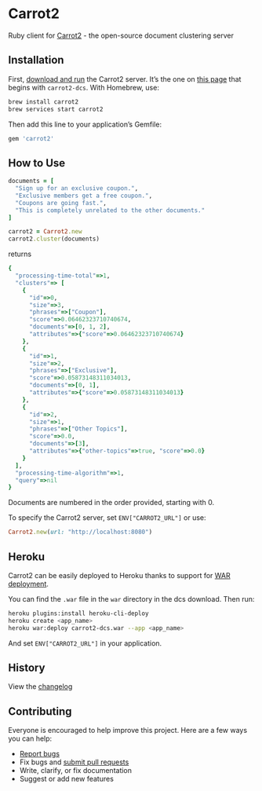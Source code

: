 # Carrot2

Ruby client for [Carrot2](http://project.carrot2.org/) - the open-source document clustering server

## Installation

First, [download and run](http://project.carrot2.org/download-dcs.html) the Carrot2 server. It’s the one on [this page](https://github.com/carrot2/carrot2/releases) that begins with `carrot2-dcs`. With Homebrew, use:

```sh
brew install carrot2
brew services start carrot2
```

Then add this line to your application’s Gemfile:

```ruby
gem 'carrot2'
```

## How to Use

```ruby
documents = [
  "Sign up for an exclusive coupon.",
  "Exclusive members get a free coupon.",
  "Coupons are going fast.",
  "This is completely unrelated to the other documents."
]

carrot2 = Carrot2.new
carrot2.cluster(documents)
```

returns

```ruby
{
  "processing-time-total"=>1,
  "clusters"=> [
    {
      "id"=>0,
      "size"=>3,
      "phrases"=>["Coupon"],
      "score"=>0.06462323710740674,
      "documents"=>[0, 1, 2],
      "attributes"=>{"score"=>0.06462323710740674}
    },
    {
      "id"=>1,
      "size"=>2,
      "phrases"=>["Exclusive"],
      "score"=>0.05873148311034013,
      "documents"=>[0, 1],
      "attributes"=>{"score"=>0.05873148311034013}
    },
    {
      "id"=>2,
      "size"=>1,
      "phrases"=>["Other Topics"],
      "score"=>0.0,
      "documents"=>[3],
      "attributes"=>{"other-topics"=>true, "score"=>0.0}
    }
  ],
  "processing-time-algorithm"=>1,
  "query"=>nil
}
```

Documents are numbered in the order provided, starting with 0.

To specify the Carrot2 server, set `ENV["CARROT2_URL"]` or use:

```ruby
Carrot2.new(url: "http://localhost:8080")
```

## Heroku

Carrot2 can be easily deployed to Heroku thanks to support for [WAR deployment](https://devcenter.heroku.com/articles/war-deployment).

You can find the `.war` file in the `war` directory in the dcs download. Then run:

```sh
heroku plugins:install heroku-cli-deploy
heroku create <app_name>
heroku war:deploy carrot2-dcs.war --app <app_name>
```

And set `ENV["CARROT2_URL"]` in your application.

## History

View the [changelog](https://github.com/ankane/carrot2/blob/master/CHANGELOG.md)

## Contributing

Everyone is encouraged to help improve this project. Here are a few ways you can help:

- [Report bugs](https://github.com/ankane/carrot2/issues)
- Fix bugs and [submit pull requests](https://github.com/ankane/carrot2/pulls)
- Write, clarify, or fix documentation
- Suggest or add new features
